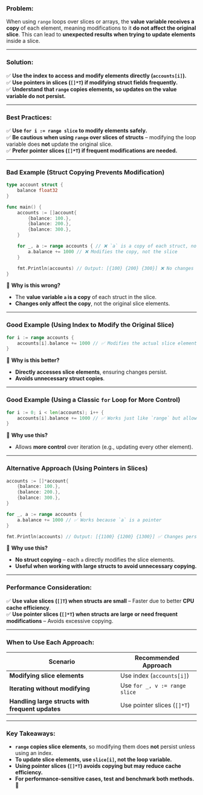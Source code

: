 ### **Problem:**

When using `range` loops over slices or arrays, the **value variable receives a copy** of each element, meaning modifications to it **do not affect the original slice**. This can lead to **unexpected results when trying to update elements** inside a slice.

---

### **Solution:**

✅ **Use the index to access and modify elements directly (`accounts[i]`).**  
✅ **Use pointers in slices (`[]*T`) if modifying struct fields frequently.**  
✅ **Understand that `range` copies elements, so updates on the value variable do not persist.**

---

### **Best Practices:**

✅ **Use `for i := range slice` to modify elements safely.**  
✅ **Be cautious when using `range` over slices of structs** – modifying the loop variable does **not** update the original slice.  
✅ **Prefer pointer slices (`[]*T`) if frequent modifications are needed.**

---

### **Bad Example (Struct Copying Prevents Modification)**

```go
type account struct {
	balance float32
}

func main() {
	accounts := []account{
		{balance: 100.},
		{balance: 200.},
		{balance: 300.},
	}

	for _, a := range accounts { // ❌ `a` is a copy of each struct, not a reference
		a.balance += 1000 // ❌ Modifies the copy, not the slice
	}

	fmt.Println(accounts) // Output: [{100} {200} {300}] ❌ No changes
}
```

🔴 **Why is this wrong?**

- The **value variable `a` is a copy** of each struct in the slice.
- **Changes only affect the copy**, not the original slice elements.

---

### **Good Example (Using Index to Modify the Original Slice)**

```go
for i := range accounts {
	accounts[i].balance += 1000 // ✅ Modifies the actual slice elements
}
```

🔵 **Why is this better?**

- **Directly accesses slice elements**, ensuring changes persist.
- **Avoids unnecessary struct copies**.

---

### **Good Example (Using a Classic `for` Loop for More Control)**

```go
for i := 0; i < len(accounts); i++ {
	accounts[i].balance += 1000 // ✅ Works just like `range` but allows skipping elements
}
```

🔵 **Why use this?**

- Allows **more control** over iteration (e.g., updating every other element).

---

### **Alternative Approach (Using Pointers in Slices)**

```go
accounts := []*account{
	{balance: 100.},
	{balance: 200.},
	{balance: 300.},
}

for _, a := range accounts {
	a.balance += 1000 // ✅ Works because `a` is a pointer
}

fmt.Println(accounts) // Output: [{1100} {1200} {1300}] ✅ Changes persist
```

🔵 **Why use this?**

- **No struct copying** – each `a` directly modifies the slice elements.
- **Useful when working with large structs to avoid unnecessary copying.**

---

### **Performance Consideration:**

✅ **Use value slices (`[]T`) when structs are small** – Faster due to better **CPU cache efficiency**.  
✅ **Use pointer slices (`[]*T`) when structs are large or need frequent modifications** – Avoids excessive copying.

---

### **When to Use Each Approach:**

|**Scenario**|**Recommended Approach**|
|---|---|
|**Modifying slice elements**|Use index (`accounts[i]`)|
|**Iterating without modifying**|Use `for _, v := range slice`|
|**Handling large structs with frequent updates**|Use pointer slices (`[]*T`)|

---

### **Key Takeaways:**

- **`range` copies slice elements**, so modifying them does **not** persist unless using an index.
- **To update slice elements, use `slice[i]`, not the loop variable.**
- **Using pointer slices (`[]*T`) avoids copying but may reduce cache efficiency.**
- **For performance-sensitive cases, test and benchmark both methods.** 🚀